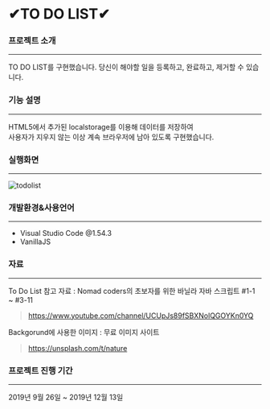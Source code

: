 # ✔TO DO LIST✔


### 프로젝트 소개
------------
TO DO LIST를 구현했습니다. 
당신이 해야할 일을 등록하고, 완료하고, 제거할 수 있습니다.   

### 기능 설명
------------
HTML5에서 추가된 localstorage를 이용해 데이터를 저장하여 <br> 
사용자가 지우지 않는 이상 계속 브라우저에 남아 있도록 구현했습니다.   

### 실행화면
------------
![todolist](https://user-images.githubusercontent.com/81849019/113478046-50cad080-94c1-11eb-94f3-b9999a81c344.PNG)

### 개발환경&사용언어
------------
* Visual Studio Code @1.54.3
* VanillaJS

### 자료
------------
To Do List 참고 자료 : Nomad coders의 초보자를 위한 바닐라 자바 스크립트 #1-1 ~ #3-11
><https://www.youtube.com/channel/UCUpJs89fSBXNolQGOYKn0YQ> 

Backgorund에 사용한 이미지 : 무료 이미지 사이트
><https://unsplash.com/t/nature>

### 프로젝트 진행 기간
------------
2019년 9월 26일 ~ 2019년 12월 13일
